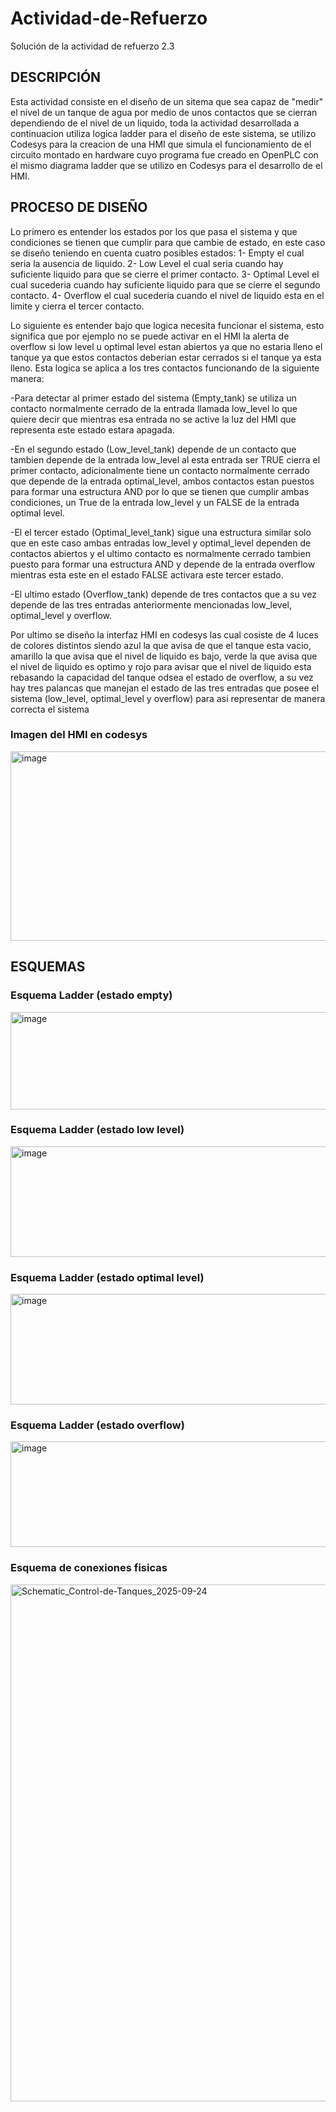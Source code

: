 # Actividad-de-Refuerzo
Solución de la actividad de refuerzo 2.3
## DESCRIPCIÓN
Esta actividad consiste en el diseño de un sitema que sea capaz de "medir" el nivel de un tanque de agua por medio de unos contactos que se cierran dependiendo de el nivel de un liquido, toda la actividad desarrollada a continuacion utiliza logica ladder para el diseño de este sistema, se utilizo Codesys para la creacion de una HMI que simula el funcionamiento de el circuito montado en hardware cuyo programa fue creado en OpenPLC con el mismo diagrama ladder que se utilizo en Codesys para el desarrollo de el HMI.
## PROCESO DE DISEÑO
Lo primero es entender los estados por los que pasa el sistema y que condiciones se tienen que cumplir para que cambie de estado, en este caso se diseño teniendo en cuenta cuatro posibles estados:
1- Empty el cual seria la ausencia de liquido.
2- Low Level el cual seria cuando hay suficiente liquido para que se cierre el primer contacto.
3- Optimal Level el cual sucederia cuando hay suficiente liquido para que se cierre el segundo contacto.
4- Overflow el cual sucederia cuando el nivel de liquido esta en el limite y cierra el tercer contacto.

Lo siguiente es entender bajo que logica necesita funcionar el sistema, esto significa que por ejemplo no se puede activar en el HMI la alerta de overflow si low level u optimal level estan abiertos ya que no estaria lleno el tanque ya que estos contactos deberian estar cerrados si el tanque ya esta lleno. Esta logica se aplica a los tres contactos funcionando de la siguiente manera:

-Para detectar al primer estado del sistema (Empty_tank) se utiliza un contacto normalmente cerrado de la entrada llamada low_level lo que quiere decir que mientras esa entrada no se active la luz del HMI que representa este estado estara apagada.

-En el segundo estado (Low_level_tank) depende de un contacto que tambien depende de la entrada low_level al esta entrada ser TRUE cierra el primer contacto, adicionalmente tiene un contacto normalmente cerrado que depende de la entrada optimal_level, ambos contactos estan puestos para formar una estructura AND por lo que se tienen que cumplir ambas condiciones, un True de la entrada low_level y un FALSE de la entrada optimal level. 

-El el tercer estado (Optimal_level_tank) sigue una estructura similar solo que en este caso ambas entradas low_level y optimal_level dependen de contactos abiertos y el ultimo contacto es normalmente cerrado tambien puesto para formar una estructura AND y depende de la entrada overflow mientras esta este en el estado FALSE activara este tercer estado.

-El ultimo estado (Overflow_tank) depende de tres contactos que a su vez depende de las tres entradas anteriormente mencionadas low_level, optimal_level y overflow.

Por ultimo se diseño la interfaz HMI en codesys las cual cosiste de 4 luces de colores distintos siendo azul la que avisa de que el tanque esta vacio, amarillo la que avisa que el nivel de liquido es bajo, verde la que avisa que el nivel de liquido es optimo y rojo para avisar que el nivel de liquido esta rebasando la capacidad del tanque odsea el estado de overflow, a su vez hay tres palancas que manejan el estado de las tres entradas que posee el sistema (low_level, optimal_level y overflow) para asi representar de manera correcta el sistema

### Imagen del HMI en codesys

<img width="560" height="303" alt="image" src="https://github.com/user-attachments/assets/ac7f5d01-3b56-40a6-bec6-11b5bed4adfb" />

## ESQUEMAS

### Esquema Ladder (estado empty)

<img width="558" height="156" alt="image" src="https://github.com/user-attachments/assets/7eacdbf8-6d53-4aa3-90aa-8db0cbf91f0f" />

### Esquema Ladder (estado low level)

<img width="568" height="177" alt="image" src="https://github.com/user-attachments/assets/1ee43855-664e-4949-8776-e8e61cc0667e" />

### Esquema Ladder (estado optimal level)

<img width="563" height="177" alt="image" src="https://github.com/user-attachments/assets/22541d1f-7928-46df-a14d-1dc4338a4fcc" />

### Esquema Ladder (estado overflow)

<img width="542" height="169" alt="image" src="https://github.com/user-attachments/assets/88947a10-db1a-4558-b98a-9e08ed0ce737" />

### Esquema de conexiones fisicas
<img width="1169" height="827" alt="Schematic_Control-de-Tanques_2025-09-24" src="https://github.com/user-attachments/assets/f230a304-b695-4c6b-b36d-15f5faae99b0" />

